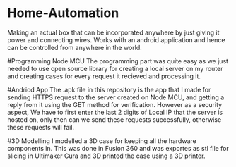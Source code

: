 # Home-Automation
Making an actual box that can be incorporated anywhere by just giving it power and connecting wires. Works with an android application and hence can be controlled from anywhere in the world.

#Programming Node MCU
The programming part was quite easy as we just needed to use open source library for creating a local server on my router and creating cases for
every request it recieved and processing it.

#Andriod App
The .apk file in this repository is the app that I made for sending HTTPS request to the server created on Node MCU, and getting a reply from it 
using the GET method for verification. However as a security aspect, We have to first enter the last 2 digits of Local IP that the server is hosted on,
only then can we send these requests successfully, otherwise these requests will fail.

#3D Modelling
I modelled a 3D case for keeping all the hardware components in. This was done in Fusion 360 and was exportes as stl file for slicing in Ultimaker Cura and 3D printed the 
case using a 3D printer.
